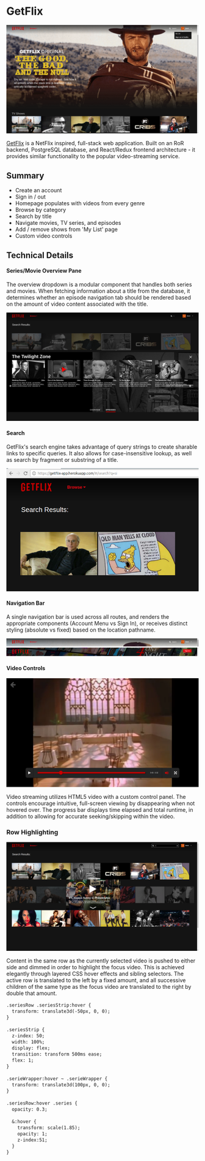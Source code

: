 # GetFlix

![home]

[GetFlix][getflix] is a NetFlix inspired, full-stack web application. Built on an RoR backend, PostgreSQL database, and React/Redux frontend architecture - it provides similar functionality to the popular video-streaming service.

## Summary

* Create an account
* Sign in / out
* Homepage populates with videos from every genre
* Browse by category
* Search by title
* Navigate movies, TV series, and episodes
* Add / remove shows from 'My List' page
* Custom video controls

## Technical Details

#### Series/Movie Overview Pane
The overview dropdown is a modular component that handles both series and movies. When fetching information about a title from the database, it determines whether an episode navigation tab should be rendered based on the amount of video content associated with the title.

![overview]

#### Search
GetFlix's search engine takes advantage of query strings to create sharable links to specific queries. It also allows for case-insensitive lookup, as well as search by fragment or substring of a title.

![query]

#### Navigation Bar

A single navigation bar is used across all routes, and renders the appropriate components (Account Menu vs Sign In), or receives distinct styling (absolute vs fixed) based on the location pathname.

![nav1]
![nav2]

#### Video Controls

![play]

Video streaming utilizes HTML5 video with a custom control panel. The controls encourage intuitive, full-screen viewing by disappearing when not hovered over. The progress bar displays time elapsed and total runtime, in addition to allowing for accurate seeking/skipping within the video.

### Row Highlighting

![hover]

Content in the same row as the currently selected video is pushed to either side and dimmed in order to highlight the focus video. This is achieved elegantly through layered CSS hover effects and sibling selectors. The active row is translated to the left by a fixed amount, and all successive children of the same type as the focus video are translated to the right by double that amount.

```
.seriesRow .seriesStrip:hover {
  transform: translate3d(-50px, 0, 0);
}

.seriesStrip {
  z-index: 50;
  width: 100%;
  display: flex;
  transition: transform 500ms ease;
  flex: 1;
}

.serieWrapper:hover ~ .serieWrapper {
  transform: translate3d(100px, 0, 0);
}

.seriesRow:hover .series {
  opacity: 0.3;

  &:hover {
    transform: scale(1.85);
    opacity: 1;
    z-index:51;
  }
}
```  

[getflix]:  https://getflix-app.herokuapp.com

[home]: ./docs/images/home.png
[overview]: ./docs/images/overview.png
[play]: ./docs/images/play.png
[query]: ./docs/images/query.png
[nav1]: ./docs/images/nav1.png
[nav2]: ./docs/images/nav2.png
[hover]: ./docs/images/hover.png
